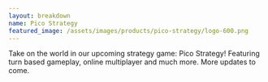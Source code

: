 ```yaml
---
layout: breakdown
name: Pico Strategy
featured_image: /assets/images/products/pico-strategy/logo-600.png
---
```


Take on the world in our upcoming strategy game: Pico Strategy! Featuring turn based gameplay, online multiplayer and much more. More updates to come.

<!--more-->